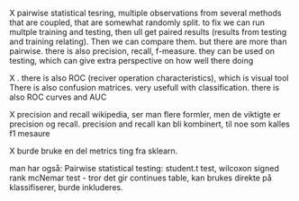 X
pairwise statistical tesring,
multiple observations from several methods that are coupled, that are somewhat randomly split.
to fix we can run multple training and testing, then ull get paired results (results from testing and training relating). Then we can compare them. but there are more than pairwise.
there is also precision, recall, f-measure. they can be used on testing, which can give extra perspective on how well there doing

X
. there is also ROC (reciver operation characteristics), which is visual tool 
There is also confusion matrices. very usefull with classification.
there is also ROC curves and AUC

X
precision and recall wikipedia, ser man flere formler,
men de viktigte er precision og recall.
precision and recall kan bli kombinert, til noe som kalles f1 mesaure

X
burde bruke en del metrics ting fra sklearn.


man har også:
Pairwise statistical testing:
student.t test,
wilcoxon signed rank
mcNemar test - tror det gir continues table, kan brukes direkte på klassifiserer, burde inkluderes.


